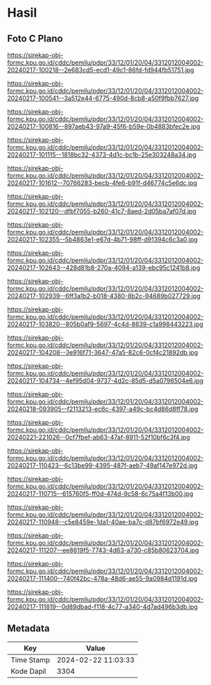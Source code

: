 # Hasil

## Foto C Plano

https://sirekap-obj-formc.kpu.go.id/cddc/pemilu/pdpr/33/12/01/20/04/3312012004002-20240217-100218--2e683cd5-ecd1-49c1-86fd-fd944fb51751.jpg

https://sirekap-obj-formc.kpu.go.id/cddc/pemilu/pdpr/33/12/01/20/04/3312012004002-20240217-100541--3a512e44-6775-490d-8cb8-a50f9fbb7627.jpg

https://sirekap-obj-formc.kpu.go.id/cddc/pemilu/pdpr/33/12/01/20/04/3312012004002-20240217-100816--897aeb43-97a9-45f6-b59e-0b4883bfec2e.jpg

https://sirekap-obj-formc.kpu.go.id/cddc/pemilu/pdpr/33/12/01/20/04/3312012004002-20240217-101115--1818bc32-4373-4d1c-bc1b-25e303248a34.jpg

https://sirekap-obj-formc.kpu.go.id/cddc/pemilu/pdpr/33/12/01/20/04/3312012004002-20240217-101612--70766283-becb-4fe6-b91f-d46774c5e6dc.jpg

https://sirekap-obj-formc.kpu.go.id/cddc/pemilu/pdpr/33/12/01/20/04/3312012004002-20240217-102120--dfbf7055-b260-41c7-8aed-2d05ba7af07d.jpg

https://sirekap-obj-formc.kpu.go.id/cddc/pemilu/pdpr/33/12/01/20/04/3312012004002-20240217-102355--5b4863e1-e67d-4b71-98ff-d91394c6c3a0.jpg

https://sirekap-obj-formc.kpu.go.id/cddc/pemilu/pdpr/33/12/01/20/04/3312012004002-20240217-102643--428d81b8-270a-4094-a139-ebc95c1241b8.jpg

https://sirekap-obj-formc.kpu.go.id/cddc/pemilu/pdpr/33/12/01/20/04/3312012004002-20240217-102939--6ff3a1b2-b018-4380-8b2c-94689b027729.jpg

https://sirekap-obj-formc.kpu.go.id/cddc/pemilu/pdpr/33/12/01/20/04/3312012004002-20240217-103820--805b0af9-5697-4c4d-8639-c1a998443223.jpg

https://sirekap-obj-formc.kpu.go.id/cddc/pemilu/pdpr/33/12/01/20/04/3312012004002-20240217-104208--3e916f71-3647-47a5-82c6-0cf4c21892db.jpg

https://sirekap-obj-formc.kpu.go.id/cddc/pemilu/pdpr/33/12/01/20/04/3312012004002-20240217-104734--4ef95d04-9737-4d2c-85d5-d5a0796504e6.jpg

https://sirekap-obj-formc.kpu.go.id/cddc/pemilu/pdpr/33/12/01/20/04/3312012004002-20240218-093905--f2113213-ec6c-4397-a49c-bc4d86d8ff78.jpg

https://sirekap-obj-formc.kpu.go.id/cddc/pemilu/pdpr/33/12/01/20/04/3312012004002-20240221-221026--0cf7fbef-ab63-47af-8911-52f10bf6c3f4.jpg

https://sirekap-obj-formc.kpu.go.id/cddc/pemilu/pdpr/33/12/01/20/04/3312012004002-20240217-110423--6c13be99-4395-487f-aeb7-49af147e972d.jpg

https://sirekap-obj-formc.kpu.go.id/cddc/pemilu/pdpr/33/12/01/20/04/3312012004002-20240217-110715--615760f5-ff0d-474d-9c58-6c75a4f13b00.jpg

https://sirekap-obj-formc.kpu.go.id/cddc/pemilu/pdpr/33/12/01/20/04/3312012004002-20240217-110948--c5e8459e-1da1-40ae-ba7c-d87bf6972e49.jpg

https://sirekap-obj-formc.kpu.go.id/cddc/pemilu/pdpr/33/12/01/20/04/3312012004002-20240217-111207--ee8619f5-7743-4d63-a730-c85b80623704.jpg

https://sirekap-obj-formc.kpu.go.id/cddc/pemilu/pdpr/33/12/01/20/04/3312012004002-20240217-111400--740f42bc-478a-48d6-ae55-9a0984d1191d.jpg

https://sirekap-obj-formc.kpu.go.id/cddc/pemilu/pdpr/33/12/01/20/04/3312012004002-20240217-111819--0d89dbad-f118-4c77-a340-4d7ad496b3db.jpg


## Metadata

| Key        | Value               |
| ---------- | ------------------- |
| Time Stamp | 2024-02-22 11:03:33 |
| Kode Dapil | 3304                |



